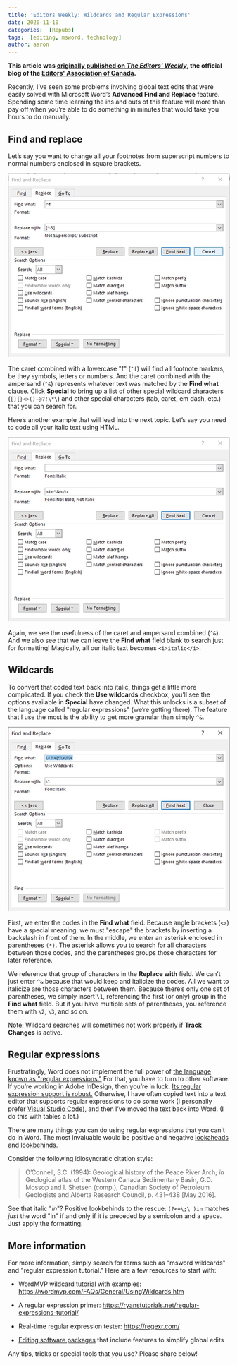```yaml
---
title: 'Editors Weekly: Wildcards and Regular Expressions'
date: 2020-11-10
categories:  [Repubs]
tags:  [editing, msword, technology]
author: aaron
---
```


**This article was [originally published on *The Editors' Weekly*](https://blog.editors.ca/?p=7297), the official blog of the [Editors' Association of Canada](http://editors.ca).**

<!--more-->

Recently, I’ve seen some problems involving global text edits that were easily
solved with Microsoft Word’s **Advanced Find and Replace** feature. Spending
some time learning the ins and outs of this feature will more than pay off when
you’re able to do something in minutes that would take you hours to do manually.

## Find and replace

Let’s say you want to change all your footnotes from superscript numbers to
normal numbers enclosed in square brackets.

![How to use the Find and Replace feature to change all your footnotes from superscript numbers to normal numbers enclosed in square brackets.](fr1.jpg)

The caret combined with a lowercase "f" (`^f`) will find all footnote
markers, be they symbols, letters or numbers. And the caret combined with the
ampersand (`^&`) represents whatever text was matched by the **Find what**
clause. Click **Special** to bring up a list of other special wildcard
characters (`[]{}<>()-@?!\*\`) and other special characters (tab, caret, em
dash, etc.) that you can search for.

Here’s another example that will lead into the next topic. Let’s say you need to
code all your italic text using HTML.

![How to use the Find and Replace feature to code all your italic text using HTML.](fr2.jpg)

Again, we see the usefulness of the caret and ampersand combined (`^&`). And
we also see that we can leave the **Find what** field blank to search just for
formatting! Magically, all our italic text becomes `<i>italic</i>`.

## Wildcards

To convert that coded text back into italic, things get a little more
complicated. If you check the **Use wildcards** checkbox, you’ll see the options
available in **Special** have changed. What this unlocks is a subset of the
language called "regular expressions" (we’re getting there). The feature that I
use the most is the ability to get more granular than simply `^&`.

![If you check the Use wildcards checkbox in the Find and Replace feature, you'll see new options in Special.](wildcards.jpg)

First, we enter the codes in the **Find what** field. Because angle brackets (`<>`) have a special meaning, we must "escape" the brackets by inserting a
backslash in front of them. In the middle, we enter an asterisk enclosed in
parentheses `(*)`. The asterisk allows you to search for all characters
between those codes, and the parentheses groups those characters for later
reference.

We reference that group of characters in the **Replace with** field. We can’t
just enter `^&` because that would keep and italicize the codes. All we want
to italicize are those characters between them. Because there’s only one set of
parentheses, we simply insert `\1`, referencing the first (or only) group in
the **Find what** field. But if you have multiple sets of parentheses, you
reference them with `\2`, `\3`, and so on.

Note: Wildcard searches will sometimes not work properly if **Track Changes** is
active.

## Regular expressions

Frustratingly, Word does not implement the full power of [the language known as
"regular expressions."](https://en.wikipedia.org/wiki/Regular_expression) For
that, you have to turn to other software. If you’re working in Adobe InDesign,
then you’re in luck. [Its regular expression support is
robust.](https://indesignsecrets.com/resources/grep) Otherwise, I have often
copied text into a text editor that supports regular expressions to do some work
(I personally prefer [Visual Studio Code](https://code.visualstudio.com/)), and
then I’ve moved the text back into Word. (I do this with tables a lot.)

There are many things you can do using regular expressions that you can’t do in
Word. The most invaluable would be positive and negative [lookaheads and
lookbehinds](https://www.rexegg.com/regex-lookarounds.html).

Consider the following idiosyncratic citation style:

> O’Connell, S.C. (1994): Geological history of the Peace River Arch; *in* Geological atlas of the Western Canada Sedimentary Basin, G.D. Mossop and I. Shetsen (comp.), Canadian Society of Petroleum Geologists and Alberta Research Council, p. 431–438 [May 2016].

See that italic "*in*"? Positive lookbehinds to the rescue: `(?<=\;\ )in`
matches *just* the word "in" if and only if it is preceded by a semicolon and a
space. Just apply the formatting.

## More information

For more information, simply search for terms such as "msword wildcards" and
"regular expression tutorial." Here are a few resources to start with:

- WordMVP wildcard tutorial with examples: <https://wordmvp.com/FAQs/General/UsingWildcards.htm>

- A regular expression primer: <https://ryanstutorials.net/regular-expressions-tutorial/>

- Real-time regular expression tester: <https://regexr.com/>

- [Editing software packages](https://activevoice.editors.ca/spring-summer-2018/tech-talk-editing-technology/) that include features to simplify global edits

Any tips, tricks or special tools that *you* use? Please share below!

